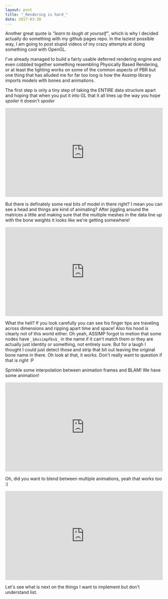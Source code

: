 ```yaml
---
layout: post
title: "_Rendering is hard_"
date: 2017-03-30
---
```


Another great quote is _"learn to laugh at yourself"_, which is why I decided actually do something with my github pages repo. In the laziest possible way, I am going to post stupid videos of my crazy attempts at doing something cool with OpenGL.

I've already managed to build a fairly usable deferred rendering engine and even cobbled together something resembling Physically Based Rendering, or at least the lighting works on some of the common aspects of PBR but one thing that has alluded me for far too long is how the Assimp library imports models with bones and animations.

The first step is only a tiny step of taking the ENTIRE data structure apart and hoping that when you put it into GL that it all lines up the way you hope *spoiler* it doesn't *spoiler*

<div style="position:relative;height:0;padding-bottom:56.25%"><iframe src="https://www.youtube.com/embed/4h3poEeNnow" width="640" height="360" frameborder="0" style="position:absolute;width:100%;height:100%;left:0" allowfullscreen></iframe></div>

But there is definately some real bits of model in there right? I mean you can see a head and things are kind of animating? After jiggling around the matrices a little and making sure that the multiple meshes in the data line up with the bone weights it looks like we're getting somewhere!

<div style="position:relative;height:0;padding-bottom:56.25%"><iframe src="https://www.youtube.com/embed/XQLjo3vqJcQ" width="640" height="360" frameborder="0" style="position:absolute;width:100%;height:100%;left:0" allowfullscreen></iframe></div>

What the hell? If you look carefully you can see his finger tips are traveling across dimensions and ripping apart time and space! Also his hood is clearly not of this world either. Oh yeah, ASSIMP forgot to metion that some nodes have ```_$AssimpFbx$_``` in the name if it can't match them or they are actually just identity or something, not entirely sure. But for a laugh I thought I could just detect those and strip that bit out leaving the original bone name in there. Oh look at that, it works. Don't really want to question if that is right :P

Sprinkle some interpolation between animation frames and BLAM! We have some animation!

<div style="position:relative;height:0;padding-bottom:56.25%"><iframe src="https://www.youtube.com/embed/6obodEmGO3c" width="640" height="360" frameborder="0" style="position:absolute;width:100%;height:100%;left:0" allowfullscreen></iframe></div>

Oh, did you want to blend between multiple animations, yeah that works too :)

<div style="position:relative;height:0;padding-bottom:56.25%"><iframe src="https://www.youtube.com/embed/JTI-N7MZga0" width="640" height="360" frameborder="0" style="position:absolute;width:100%;height:100%;left:0" allowfullscreen></iframe></div>

Let's see what is next on the things I want to implement but don't understand list.

